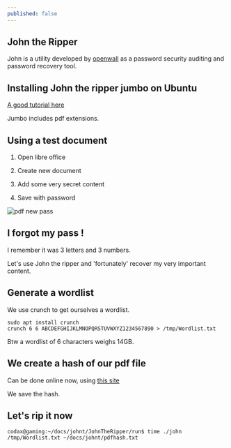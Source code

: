 ```yaml
---
published: false
---
```

## John the Ripper

John is a utility developed by [openwall](https://www.openwall.com/john/) as a password security auditing and password recovery tool.


## Installing John the ripper jumbo on Ubuntu
[A good tutorial here](https://linuxreference.wordpress.com/2019/06/07/howto-install-john-the-ripper-in-ubuntu-18-04/)

Jumbo includes pdf extensions.

## Using a test document
1. Open libre office

2. Create new document

3. Add some very secret content

4. Save with password

![pdf new pass](https://github.com/codarrenvelvindron/codarrenvelvindron.github.io/raw/master/images/pdf_save_password.png)

## I forgot my pass !
I remember it was 3 letters and 3 numbers.

Let's use John the ripper and 'fortunately' recover my very important content.

## Generate a wordlist
We use crunch to get ourselves a wordlist.

```
sudo apt install crunch
crunch 6 6 ABCDEFGHIJKLMNOPQRSTUVWXYZ1234567890 > /tmp/Wordlist.txt
```
Btw a wordlist of 6 characters weighs 14GB.

## We create a hash of our pdf file

Can be done online now, using [this site](https://www.onlinehashcrack.com/tools-pdf-hash-extractor.php)

We save the hash.

## Let's rip it now

```
codax@gaming:~/docs/johnt/JohnTheRipper/run$ time ./john /tmp/Wordlist.txt ~/docs/johnt/pdfhash.txt 
```